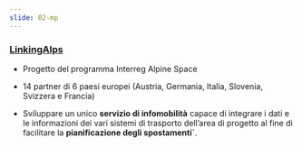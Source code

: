 ```yaml
---
slide: 02-mp
---
```

### <a href="https://www.alpine-space.org/projects/linkingalps/en/home" target="_blank">LinkingAlps</a>

- Progetto del programma Interreg Alpine Space

- 14 partner di 6 paesi europei (Austria, Germania, Italia, Slovenia, Svizzera e Francia)

- Sviluppare un unico **servizio di infomobilità** capace di integrare i dati e le informazioni dei vari sistemi di trasporto dell’area di progetto al fine di facilitare la **pianificazione degli spostamenti`**.
